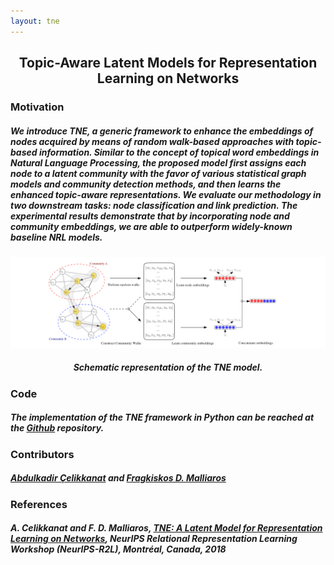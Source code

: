 ```yaml
---
layout: tne
---
```

## <center>Topic-Aware Latent Models for Representation Learning on Networks</center>

### Motivation

##### We introduce TNE, a generic framework to enhance the embeddings of nodes acquired by means of random walk-based approaches with topic-based information. Similar to the concept of topical word embeddings in Natural Language Processing, the proposed model first assigns each node to a latent community  with the favor of various statistical graph models and community detection methods, and then learns the enhanced topic-aware representations. We evaluate our methodology in two downstream tasks: node classification and link prediction. The experimental results demonstrate that by incorporating node and community embeddings, we are able to outperform widely-known baseline NRL models.


![Image](/assets/tne/complete.jpg)


##### *<center> Schematic representation of the TNE model. </center>*




### Code
##### The implementation of the *TNE* framework in Python can be reached at the [Github](https://github.com/abdcelikkanat/TNE) repository.

### Contributors
##### [Abdulkadir Çelikkanat](http://abdcelikkanat.github.io/) and [Fragkiskos D. Malliaros](http://fragkiskos.me)
 
### References
##### A. Celikkanat and F. D. Malliaros, [TNE: A Latent Model for Representation Learning on Networks](/assets/tne/TNE_NeurIPS_R2L_2018.pdf), NeurIPS Relational Representation Learning Workshop (NeurIPS-R2L), *Montréal*, *Canada*, 2018

